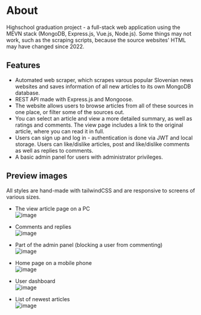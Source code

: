# About
Highschool graduation project - a full-stack web application using the MEVN stack (MongoDB, Express.js, Vue.js, Node.js). 
Some things may not work, such as the scraping scripts, because the source websites' HTML may have changed since 2022.

## Features
- Automated web scraper, which scrapes varous popular Slovenian news websites and saves information of all new articles to its own MongoDB database.
- REST API made with Express.js and Mongoose.
- The website allows users to browse articles from all of these sources in one place, or filter some of the sources out.
- You can select an article and view a more detailed summary, as well as ratings and comments. The view page includes a link to the original article, where you can read it in full.
- Users can sign up and log in - authentication is done via JWT and local storage. Users can like/dislike articles, post and like/dislike comments as well as replies to comments.
- A basic admin panel for users with administrator privileges.

## Preview images

All styles are hand-made with tailwindCSS and are responsive to screens of various sizes.

- The view article page on a PC<br/>
![image](https://github.com/tadejrebernjak/matura/assets/89967862/52ee62c1-ce16-433e-bd1f-633696c7f52f)

- Comments and replies<br/>
![image](https://github.com/tadejrebernjak/matura/assets/89967862/0199779a-78de-4835-b684-f77bdc07c607)

- Part of the admin panel (blocking a user from commenting)<br/>
![image](https://github.com/tadejrebernjak/matura/assets/89967862/0c634d6a-f774-4a44-9213-eaa047dfd8a2)

- Home page on a mobile phone<br/>
![image](https://github.com/tadejrebernjak/matura/assets/89967862/f77d20d5-56b6-4c12-bf80-8d741b12ec72)

- User dashboard<br/>
![image](https://github.com/tadejrebernjak/matura/assets/89967862/b56346ae-d421-4427-8ec2-4c83491802d3)

- List of newest articles<br/>
![image](https://github.com/tadejrebernjak/matura/assets/89967862/e813a8f1-e26f-46fd-bf8a-547396c0a546)


